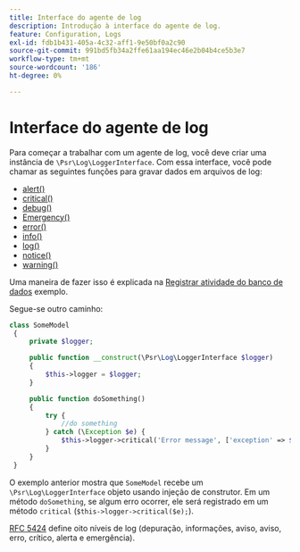 ```yaml
---
title: Interface do agente de log
description: Introdução à interface do agente de log.
feature: Configuration, Logs
exl-id: fdb1b431-405a-4c32-aff1-9e50bf0a2c90
source-git-commit: 991bd5fb34a2ffe61aa194ec46e2b04b4ce5b3e7
workflow-type: tm+mt
source-wordcount: '186'
ht-degree: 0%

---
```


# Interface do agente de log

Para começar a trabalhar com um agente de log, você deve criar uma instância de `\Psr\Log\LoggerInterface`. Com essa interface, você pode chamar as seguintes funções para gravar dados em arquivos de log:

- [alert()](https://github.com/php-fig/log/blob/master/src/LoggerInterface.php#L43)
- [critical()](https://github.com/php-fig/log/blob/master/src/LoggerInterface.php#L55)
- [debug()](https://github.com/php-fig/log/blob/master/src/LoggerInterface.php#L111)
- [Emergency()](https://github.com/php-fig/log/blob/master/src/LoggerInterface.php#L30)
- [error()](https://github.com/php-fig/log/blob/master/src/LoggerInterface.php#L66)
- [info()](https://github.com/php-fig/log/blob/master/src/LoggerInterface.php#L101)
- [log()](https://github.com/php-fig/log/blob/master/src/LoggerInterface.php#L122)
- [notice()](https://github.com/php-fig/log/blob/master/src/LoggerInterface.php#L89)
- [warning()](https://github.com/php-fig/log/blob/master/src/LoggerInterface.php#L79)

Uma maneira de fazer isso é explicada na [Registrar atividade do banco de dados](../logs/database-activity.md) exemplo.

Segue-se outro caminho:

```php
class SomeModel
 {
     private $logger;

     public function __construct(\Psr\Log\LoggerInterface $logger)
     {
         $this->logger = $logger;
     }

     public function doSomething()
     {
         try {
             //do something
         } catch (\Exception $e) {
             $this->logger->critical('Error message', ['exception' => $e]);
         }
     }
 }
```

O exemplo anterior mostra que `SomeModel` recebe um `\Psr\Log\LoggerInterface` objeto usando injeção de construtor. Em um método `doSomething`, se algum erro ocorrer, ele será registrado em um método `critical` (`$this->logger->critical($e);`).

[RFC 5424](https://datatracker.ietf.org/doc/html/rfc5424) define oito níveis de log (depuração, informações, aviso, aviso, erro, crítico, alerta e emergência).
